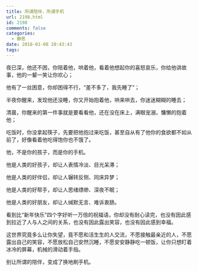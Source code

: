 ```yaml
---
title: 所谓陪伴，所谓手机
url: 2198.html
id: 2198
comments: false
categories:
  - 静思
date: 2018-01-08 20:43:43
tags:
---
```


夜已深，他还不困，你陪着他，哄着他，看着他想起你的喜怒哀乐，你给他讲故事，他的一颦一笑让你欢心；

他有了一丝困意，你却困得不行，“差不多了，我先睡了”；

半夜你醒来，发现他还没睡，你又开始抱着他，哄来哄去，你迷迷糊糊的睡去；

清晨，你醒来的第一件事就是要看看他，还在没在床上，满眼宠溺，慵懒的抱着他；

吃饭时，你没拿起筷子，先要把他抱过来吃饭，甚至自从有了他你的食欲都不如从前了，好像看着他吃得饱你也不饿了。

他，不是你的孩子，而是你的手机。

他是人类的好孩子，却让人表情冷淡、目光呆滞；

他是人类的好伴侣，却让人辗转反侧、同床异梦；

他是人类的好帮手，却让人思绪缥缈、深夜不眠；

他是人类的好朋友，却让人缄默无言、难诉衷肠。

看到比“新年快乐”四个字好听一万倍的祝福语，你却没有耐心读完，也没有因此感到拉近了人与人之间的关系，也没有因此露出笑容，也没有因此感到幸福。

这世界究竟多么让你失望，竟不愿和活生生的人交流，不愿接触最亲近的人，不愿露出自己的笑容，不愿放松自己安然沉睡，不愿安安静静吃一顿饭，让你只想盯着冰冷的屏幕，机械的滑动着手指。

别让所谓的陪伴，变成了换地刷手机。
